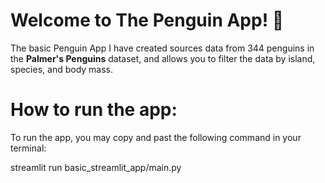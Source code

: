 # Welcome to The Penguin App! 🐧
The basic Penguin App I have created sources data from 344 penguins in the **Palmer's Penguins** dataset, and allows you to filter the data by island, species, and body mass. 

# How to run the app:

To run the app, you may copy and past the following command in your terminal:  

streamlit run basic_streamlit_app/main.py
